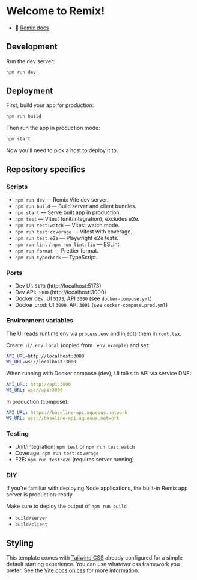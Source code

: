 # Welcome to Remix!

- 📖 [Remix docs](https://remix.run/docs)

## Development

Run the dev server:

```sh
npm run dev
```

## Deployment

First, build your app for production:

```sh
npm run build
```

Then run the app in production mode:

```sh
npm start
```

Now you'll need to pick a host to deploy it to.

## Repository specifics

### Scripts

- `npm run dev` — Remix Vite dev server.
- `npm run build` — Build server and client bundles.
- `npm start` — Serve built app in production.
- `npm test` — Vitest (unit/integration), excludes e2e.
- `npm run test:watch` — Vitest watch mode.
- `npm run test:coverage` — Vitest with coverage.
- `npm run test:e2e` — Playwright e2e tests.
- `npm run lint` / `npm run lint:fix` — ESLint.
- `npm run format` — Prettier format.
- `npm run typecheck` — TypeScript.

### Ports

- Dev UI: `5173` (http://localhost:5173)
- Dev API: `3000` (http://localhost:3000)
- Docker dev: UI `5173`, API `3000` (see `docker-compose.yml`)
- Docker prod: UI `3000`, API `3001` (see `docker-compose.prod.yml`)

### Environment variables

The UI reads runtime env via `process.env` and injects them in `root.tsx`.

Create `ui/.env.local` (copied from `.env.example`) and set:

```bash
API_URL=http://localhost:3000
WS_URL=ws://localhost:3000
```

When running with Docker compose (dev), UI talks to API via service DNS:

```yaml
API_URL: http://api:3000
WS_URL: ws://api:3000
```

In production (compose):

```yaml
API_URL: https://baseline-api.aqueous.network
WS_URL: wss://baseline-api.aqueous.network
```

### Testing

- Unit/integration: `npm test` or `npm run test:watch`
- Coverage: `npm run test:coverage`
- E2E: `npm run test:e2e` (requires server running)

### DIY

If you're familiar with deploying Node applications, the built-in Remix app server is production-ready.

Make sure to deploy the output of `npm run build`

- `build/server`
- `build/client`

## Styling

This template comes with [Tailwind CSS](https://tailwindcss.com/) already configured for a simple default starting experience. You can use whatever css framework you prefer. See the [Vite docs on css](https://vitejs.dev/guide/features.html#css) for more information.
